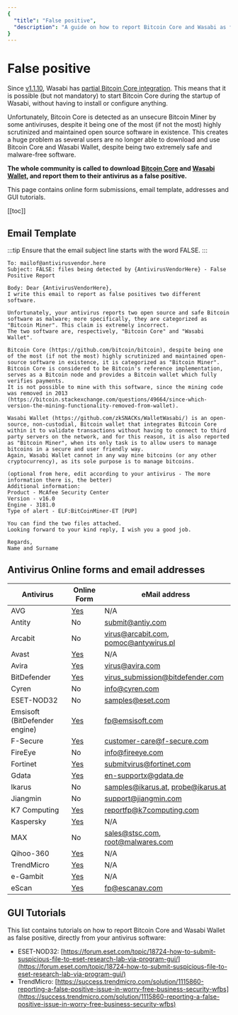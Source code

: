 ```yaml
---
{
  "title": "False positive",
  "description": "A guide on how to report Bitcoin Core and Wasabi as false positive. This is the Wasabi documentation, an archive of knowledge about the open-source, non-custodial and privacy-focused Bitcoin wallet for desktop."
}
---
```


# False positive

Since [v1.1.10](https://github.com/zkSNACKs/WalletWasabi/releases/tag/v1.1.10), Wasabi has [partial Bitcoin Core integration](https://github.com/zkSNACKs/WalletWasabi/pull/2495).
This means that it is possible (but not mandatory) to start Bitcoin Core during the startup of Wasabi, without having to install or configure anything.

Unfortunately, Bitcoin Core is detected as an unsecure Bitcoin Miner by some antiviruses, despite it being one of the most (if not the most) highly scrutinized and maintained open source software in existence.
This creates a huge problem as several users are no longer able to download and use Bitcoin Core and Wasabi Wallet, despite being two extremely safe and malware-free software.

**The whole community is called to download [Bitcoin Core](https://bitcoincore.org/en/download/) and [Wasabi Wallet](https://wasabiwallet.io/#download), and report them to their antivirus as a false positive.**

This page contains online form submissions, email template, addresses and GUI tutorials.

[[toc]]

## Email Template
:::tip
Ensure that the email subject line starts with the word FALSE.
:::

```
To: mailof@antivirusvendor.here
Subject: FALSE: files being detected by {AntivirusVendorHere} - False Positive Report

Body: Dear {AntivirusVendorHere},
I write this email to report as false positives two different software.

Unfortunately, your antivirus reports two open source and safe Bitcoin software as malware; more specifically, they are categorized as "Bitcoin Miner". This claim is extremely incorrect.
The two software are, respectively, "Bitcoin Core" and "Wasabi Wallet".

Bitcoin Core (https://github.com/bitcoin/bitcoin), despite being one of the most (if not the most) highly scrutinized and maintained open-source software in existence, it is categorized as "Bitcoin Miner".
Bitcoin Core is considered to be Bitcoin's reference implementation, serves as a Bitcoin node and provides a Bitcoin wallet which fully verifies payments.
It is not possible to mine with this software, since the mining code was removed in 2013 (https://bitcoin.stackexchange.com/questions/49664/since-which-version-the-mining-functionality-removed-from-wallet).

Wasabi Wallet (https://github.com/zkSNACKs/WalletWasabi/) is an open-source, non-custodial, Bitcoin wallet that integrates Bitcoin Core within it to validate transactions without having to connect to third party servers on the network, and for this reason, it is also reported as "Bitcoin Miner", when its only task is to allow users to manage bitcoins in a secure and user friendly way.
Again, Wasabi Wallet cannot in any way mine bitcoins (or any other cryptocurrency), as its sole purpose is to manage bitcoins.

(optional from here, edit according to your antivirus - The more information there is, the better)
Additional information:
Product - McAfee Security Center
Version - v16.0
Engine - 3181.0
Type of alert - ELF:BitCoinMiner-ET [PUP]

You can find the two files attached.
Looking forward to your kind reply, I wish you a good job.

Regards,
Name and Surname
```

## Antivirus Online forms and email addresses
  
|Antivirus  | Online Form | eMail address
|----  | ----   | ---- |
|AVG | [Yes](https://www.avg.com/en-us/false-positive-file-form) | N/A
|Antity | No | [submit@antiy.com](mailto:submit@antiy.com)
|Arcabit | No | [virus@arcabit.com](mailto:virus@arcabit.com), [pomoc@antywirus.pl](mailto:pomoc@antywirus.pl)
|Avast | [Yes](https://www.avast.com/false-positive-file-form.php) | N/A
|Avira | [Yes](https://www.avira.com/en/analysis/submit) | [virus@avira.com](mailto:virus@avira.com)
|BitDefender | [Yes](https://www.bitdefender.com/submit/) | [virus_submission@bitdefender.com](mailto:virus_submission@bitdefender.com)
|Cyren | No | [info@cyren.com](mailto:info@cyren.com)
|ESET-NOD32  | No | [samples@eset.com](mailto:samples@eset.com)
|Emsisoft (BitDefender engine) | [Yes](https://www.emsisoft.com/en/support/submit/) | [fp@emsisoft.com](mailto:fp@emsisoft.com)
|F-Secure  | [Yes](https://www.f-secure.com/en/business/support-and-downloads/submit-a-sample) | [customer-care@f-secure.com](mailto:customer-care@f-secure.com)
|FireEye  | No | [info@fireeye.com](mailto:info@fireeye.com)
|Fortinet  | [Yes](https://fortiguard.com/faq/onlinescanner) | [submitvirus@fortinet.com](mailto:submitvirus@fortinet.com)
|Gdata  | [Yes](https://su.gdatasoftware.com/en/sample-submission) | [en-supportx@gdata.de](mailto:en-supportx@gdata.de)
|Ikarus  | No | [samples@ikarus.at](mailto:samples@ikarus.at), [probe@ikarus.at](mailto:probe@ikarus.at)
|Jiangmin  | No | [support@jiangmin.com](mailto:support@jiangmin.com)
|K7 Computing | [Yes](https://www.k7computing.com/us/contact-us) | [reportfp@k7computing.com](mailto:reportfp@k7computing.com)
|Kaspersky  | [Yes](https://virusdesk.kaspersky.com/) | N/A
|MAX  | No | [sales@stsc.com](mailto:sales@stsc.com), [root@malwares.com](mailto:root@malwares.com)
|Qihoo-360 | [Yes](https://www.360totalsecurity.com/en/suspicion/false-positive/) | N/A
|TrendMicro  | [Yes](https://www.trendmicro.com/en_us/about/legal/detection-reevaluation.html) | N/A
|e-Gambit  | [Yes](https://tehtris.com/en/fp-egambit/) | N/A
|eScan | [Yes](http://support.mwti.net/support/index.php) | [fp@escanav.com](mailto:fp@escanav.com)

## GUI Tutorials

This list contains tutorials on how to report Bitcoin Core and Wasabi Wallet as false positive, directly from your antivirus software:

- ESET-NOD32: [https://forum.eset.com/topic/18724-how-to-submit-suspicious-file-to-eset-research-lab-via-program-gui/](https://forum.eset.com/topic/18724-how-to-submit-suspicious-file-to-eset-research-lab-via-program-gui/)
- TrendMicro: [https://success.trendmicro.com/solution/1115860-reporting-a-false-positive-issue-in-worry-free-business-security-wfbs](https://success.trendmicro.com/solution/1115860-reporting-a-false-positive-issue-in-worry-free-business-security-wfbs)
